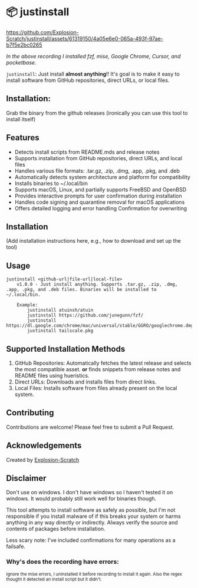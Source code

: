 # 📦 justinstall


https://github.com/Explosion-Scratch/justinstall/assets/61319150/4a05e6e0-065a-493f-97ae-b7f5e2bc0265

<i>In the above recording I installed fzf, mise, Google Chrome, Cursor, and pocketbase.</i>

`justinstall`: Just install **almost anything**!! It's goal is to make it easy to install software from GitHub repositories, direct URLs, or local files.

## Installation:
Grab the binary from the github releases (ironically you can use this tool to install itself)

## Features

- Detects install scripts from README.mds and release notes
- Supports installation from GitHub repositories, direct URLs, and local files
- Handles various file formats: .tar.gz, .zip, .dmg, .app, .pkg, and .deb
- Automatically detects system architecture and platform for compatibility
- Installs binaries to ~/.local/bin
- Supports macOS, Linux, and partially supports FreeBSD and OpenBSD
- Provides interactive prompts for user confirmation during installation
- Handles code signing and quarantine removal for macOS applications
- Offers detailed logging and error handling
  Confirmation for overwriting

## Installation

(Add installation instructions here, e.g., how to download and set up the tool)

## Usage
```
justinstall <github-url|file-url|local-file>
	v1.0.0 - Just install anything. Supports .tar.gz, .zip, .dmg, .app, .pkg, and .deb files. Binaries will be installed to ~/.local/bin.

	Example:
		justinstall atuinsh/atuin
		justinstall https://github.com/junegunn/fzf/
		justinstall https://dl.google.com/chrome/mac/universal/stable/GGRO/googlechrome.dmg
		justinstall tailscale.pkg
```

## Supported Installation Methods

1. GitHub Repositories: Automatically fetches the latest release and selects the most compatible asset. **or** finds snippets from release notes and README files using hueristics.
2. Direct URLs: Downloads and installs files from direct links.
3. Local Files: Installs software from files already present on the local system.

## Contributing

Contributions are welcome! Please feel free to submit a Pull Request.

## Acknowledgements

Created by [Explosion-Scratch](https://github.com/explosion-scratch)

## Disclaimer
Don't use on windows. I don't have windows so I haven't tested it on windows. It would probably still work well for binaries though.

This tool attempts to install software as safely as possible, but I'm not responsible if you install malware of if this breaks your system or harms anything in any way directly or indirectly. Always verify the source and contents of packages before installation.

Less scary note: I've included confirmations for many operations as a failsafe.

### Why's does the recording have errors:
<small>Ignore the mise errors, I uninstalled it before recording to install it again. Also the regex thought it detected an install script but it didn't.</small>
